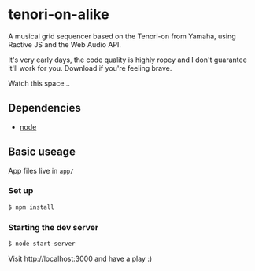 # tenori-on-alike

A musical grid sequencer based on the Tenori-on from Yamaha, using Ractive JS and the Web Audio API.

It's very early days, the code quality is highly ropey and I don't guarantee it'll work for you. Download if you're feeling brave.

Watch this space...

## Dependencies
* [node](https://nodejs.org/)

## Basic useage

App files live in `app/`

### Set up

```bash
$ npm install
```

### Starting the dev server

```bash
$ node start-server
```

Visit http://localhost:3000 and have a play :)